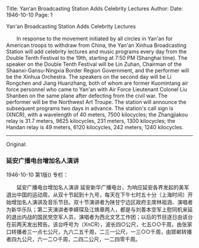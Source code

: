 Title: Yan'an Broadcasting Station Adds Celebrity Lectures
Author:
Date: 1946-10-10
Page: 1

Yan'an Broadcasting Station Adds Celebrity Lectures

　　In response to the movement initiated by all circles in Yan'an for American troops to withdraw from China, the Yan'an Xinhua Broadcasting Station will add celebrity lectures and music programs every day from the Double Tenth Festival to the 19th, starting at 7:50 PM (Shanghai time). The speaker on the Double Tenth Festival will be Lin Zuhan, Chairman of the Shaanxi-Gansu-Ningxia Border Region Government, and the performer will be the Xinhua Orchestra. The speakers on the second day will be Li Rongchen and Jiang Huanzhang, both of whom are former Kuomintang air force personnel who came to Yan'an with Air Force Lieutenant Colonel Liu Shanben on the same plane after defecting from the civil war. The performer will be the Northwest Art Troupe. The station will announce the subsequent programs two days in advance. The station's call sign is (XNCR), with a wavelength of 40 meters, 7500 kilocycles; the Zhangjiakou relay is 31.7 meters, 9625 kilocycles, 231 meters, 1300 kilocycles; the Handan relay is 49 meters, 6120 kilocycles, 242 meters, 1240 kilocycles.



<hr /> 

Original: 


### 延安广播电台增加名人演讲

1946-10-10
第1版()
专栏：

　　延安广播电台增加名人演讲
    延安新华广播电台，为响应延安各界发起的美军退出中国的运动周，从双十节起到十九号，每天在下午七时五十分（上海时间）开始增加名人演讲及音乐节目。双十节演讲者为陕甘宁边区政府主席林祖涵、演唱者为新华乐队；第二天演讲者李嵘琛及江焕章两人，都是与刘善本空军上慰同机来延的退出内战的国民党空军人员，演唱者为西北文艺工作团；以后的节目逐日由该台在前两天发出预告。该台呼号为（XnCR），波长四○公尺，七五○○千周，由张家口转播者三一点七公尺，九六二五千周，二三一公尺，一三○○千周，由邯郸转播者四九公尺，六一二○千周，二四二公尺，一二四零千周。
